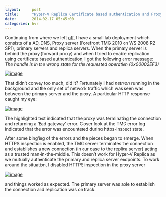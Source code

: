 ```yaml
---
layout:     post
title:      "Hyper-V Replica Certificate based authentication and Proxy servers"
date:       2014-02-17 05:45:00
categories: hvr
---
```

Continuing from where we left [off](http://blogs.technet.com/b/virtualization/archive/2014/02/09/proxy-server-on-primary-site.aspx), I have a small lab deployment which consists of a AD, DNS, Proxy server (Forefront TMG 2010 on WS 2008 R2 SP1), primary servers and replica servers. When the primary server is behind the proxy (forward proxy) and when I tried to enable replication using certificate based authentication, I got the following error message: _The handle is in the wrong state for the requested operation (0x00002EF3)_

[![image](https://msdnshared.blob.core.windows.net/media/TNBlogsFS/prod.evol.blogs.technet.com/CommunityServer.Blogs.Components.WeblogFiles/00/00/00/50/45/metablogapi/image_thumb_3E561634.png)](https://msdnshared.blob.core.windows.net/media/TNBlogsFS/prod.evol.blogs.technet.com/CommunityServer.Blogs.Components.WeblogFiles/00/00/00/50/45/metablogapi/image_6A708274.png)

That didn’t convey too much, did it? Fortunately I had _netmon_ running in the background and the only set of network traffic which was seen was between the primary server and the proxy. A particular HTTP response caught my eye:

[![image](https://msdnshared.blob.core.windows.net/media/TNBlogsFS/prod.evol.blogs.technet.com/CommunityServer.Blogs.Components.WeblogFiles/00/00/00/50/45/metablogapi/image_thumb_584EF7B8.png)](https://msdnshared.blob.core.windows.net/media/TNBlogsFS/prod.evol.blogs.technet.com/CommunityServer.Blogs.Components.WeblogFiles/00/00/00/50/45/metablogapi/image_36CD3778.png)

The highlighted text indicated that the proxy was terminating the connection and returning a ‘Bad gateway’ error. Closer look at the TMG error log indicated that the error was encountered during https-inspect state. 

After some bing’ing of the errors and the pieces began to emerge. When HTTPS inspection is enabled, the TMG server terminates the connection and establishes a new connection (in our case to the replica server) acting as a trusted man-in-the-middle. This doesn’t work for Hyper-V Replica as we mutually authenticate the primary and replica server endpoints. To work around the situation, I disabled HTTPS inspection in the proxy server

[![image](https://msdnshared.blob.core.windows.net/media/TNBlogsFS/prod.evol.blogs.technet.com/CommunityServer.Blogs.Components.WeblogFiles/00/00/00/50/45/metablogapi/image_thumb_2D9B3EFB.png)](https://msdnshared.blob.core.windows.net/media/TNBlogsFS/prod.evol.blogs.technet.com/CommunityServer.Blogs.Components.WeblogFiles/00/00/00/50/45/metablogapi/image_72B17B80.png)

and things worked as expected. The primary server was able to establish the connection and replication was on track.
